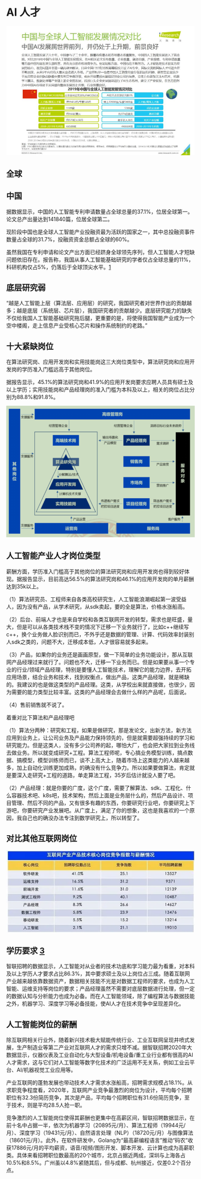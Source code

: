 # AI 人才

![AI中美发展情况](../img/AI_talent.jpg)

## 全球



## 中国

据数据显示，中国的人工智能专利申请数量占全球总量的37.1%，位居全球第一。论文总产出量达到141840篇，位居全球第二。

现阶段中国也是全球人工智能产业投融资最为活跃的国家之一，其中总投融资事件数量占全球的31.7%，投融资资金总额占全球的60%。

虽然我国在专利申请和论文产出方面已经跻身全球领先序列，但人工智能人才短缺问题依旧存在。报告称，我国从事人工智能基础研究的学者仅占全球总量的11%，科研机构仅占5%，仍落后于全球顶尖水平。[1]

## 底层研究弱

“越是人工智能上层（算法层、应用层）的研究，我国研究者对世界作出的贡献越多；越是底层（系统层、芯片层），我国研究者的贡献越少。底层研究能力的缺失不仅给我国人工智能基础研究拖后腿，更重要的是，将使得我国智能产业成为一个空中楼阁，走上信息产业受核心芯片和操作系统制约的老路。”

## 十大紧缺岗位

在算法研究岗、应用开发岗和实用技能岗这三大岗位类型中，算法研究岗和应用开发岗的学历准入门槛远高于其他岗位。

据报告显示，45.1%的算法研究岗和41.9%的应用开发岗要求应聘人员具有硕士及以上学历；实用技能岗和产品经理岗的准入门槛为本科及以上，相关的岗位占比分别为88.8%和91.8%。

![岗位](../img/gangwei.png)

## 人工智能产业人才岗位类型

薪酬方面，学历准入门槛高于其他岗位的算法研究岗和应用开发岗也得到较好体现。据报告显示，目前高达56.5%的算法研究岗和46.1%的应用开发岗的单月薪酬达到35k以上。


（1）算法研究员、工程师来自各类高校研究生，人工智能浪潮崛起第一波受益人，因为没有产品，从学术研究，从sdk卖起，要的全是算法，价格水涨船高。

（2）后台、前端人才也是来自学校和各类互联网开发的转型，需求也是旺盛，量大，但是可以从各类技术栈不变的情况下迁移一下业务就行了，比如c++继续写c++，换个业务做人脸识别而已，不外乎还是数据的管理、计算、代码效率封装别人sdk之类的，问题不大，迁移成本低，人才很容易就多起来。

（3）产品，如果你的业务还是画画原型，做一下简单的业务功能设计，那从互联网产品经理过来就行了。问题也不大，迁移一下业务而已。但是如果要从事一个专业的行业/领域产品经理，特别是要懂人工智能技术，理解它的能力边界，去开拓应用场景，结合业务和技术，找到权衡点，做出产品，这类产品经理，就是稀缺的。我建议的也是做这类型的产品经理。这类，从学校出来就直接做，也很少，因为需要的能力类型比较丰富。这类的产品经理会去做什么样的产品呢，后面说。

（4）售前销售就不说了。

着重对比下算法和产品经理吧

（1）算法分两种：研究和工程，如果是做研究，那是发论文，出新方法，新方法应用到业务上，让公司业务及产品能力保持领先的，但是就需要超强持续的学习和研究能力。但是这类人，没有多少公司养的起，哪怕大厂，也会把大家拉到业务线去做业务。所以就变成研究+工程。算法工程师呢，专心搞业务模型训练，搞点数据、搞模型，模型训练师而已，谈不上高大上，随着市场上这类能力的人越来越多，加上自动化训练更加成熟，的确没有什么竞争力。所以如果要做算法，肯定就是要深入走研究+工程的道路，单走算法工程，35岁后估计就没人要了吧。

（2）产品经理：就是你要的广度，这个广度，需要了解算法、sdk、工程化、什么容器技术吧、k8s吧，技术架构，然后上面是业务层什么的，然后产品设计、项目管理、然后不同的产品，又有很多有趣的东西，你要研究行业吧，你要研究上下游吧，你要研究产业发展吧。从广度上，满足了你的想象，这也是我喜欢的一个原因，我自己也的确没办法专注到数学研究上，所以转型了。

## 对比其他互联网岗位

![AI对比其他互联网岗位](../img/talents_compete.png)



## 学历要求 [3]

智联招聘的数据显示，人工智能对从业者的技术功底和学习能力最为看重，对本科及以上学历人才要求占比86.3%，其中要求硕士及以上岗位占三成。随着互联网产业越来越依靠数据资产，数据相关技能不光是对数据工程师的要求，也成为人工智能、运维支持等岗位的要求；产品经理虽然不需要对底层数据进行处理，但一定的数据认知与分析能力也成为必备。而在人工智能领域，除了编程算法与数据技能之外，机器学习、深度学习等必备技能，使AI人才在技术竞争中呈现差异化。

## 人工智能岗位的薪酬

除互联网相关行业外，随着新兴技术极大赋能传统行业、工业互联网呈现井喷式发展，生产制造业等第二产业对互联网人才的需求只增不减。据智联招聘2020年大数据显示，仪器仪表及工业自动化与大型设备/机电设备/重工业行业都有很高的AI人才需求，这与它们对人工智能等数字化技术的广泛运用不无关系，例如工业云平台、AI/机器视觉工业应用等。

产业互联网的蓬勃发展也带动技术人才需求水涨船高，招聘需求规模占18.1%。从求职竞争程度看，2020年，互联网产业竞争最激烈的岗位为设计，平均每个招聘职位有32.3份简历竞争，其次是产品，平均每个招聘职位有31.6份简历竞争，至于技术，则是平均28.5人抢一职。

竞争激烈的人工智能岗位使得其薪酬也更集中在高薪区间，智联招聘数据显示，在前十名中占据一半，依次为机器学习（20895元/月）、算法工程师（19944元/月）、深度学习（19431元/月）、自然语言处理（NLP）（18720元/月）与图像算法（18601元/月）。此外，在软件研发中，Golang为“最高薪编程语言”推动“码农”收获17886元/月的平均薪资，语音/视频/图形开发、脚本开发、云计算也成为高薪职类。具体来看招聘职位数最高的20个城市，北京占据近两成，深圳与上海各占10.5%和8.5%。广州虽以4.8%紧随其后，但与成都、杭州接近，仅差0.2个百分点。


[1]: https://tech.sina.com.cn/roll/2020-07-19/doc-iivhvpwx6203309.shtml
[2]: https://www.zhihu.com/question/268511088/answer/1226892127
[3]: http://finance.southcn.com/f/2021-03/05/content_192173681.htm
[4]: https://www.talentseer.com/2020-ai-talent-report-chinese-version
